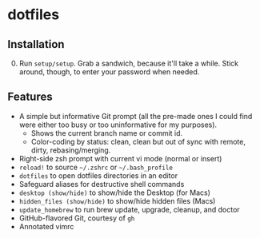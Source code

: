 dotfiles
=========

Installation
------------
00. Run `setup/setup`. Grab a sandwich, because it'll take a while. Stick around,
though, to enter your password when needed.

Features
--------

* A simple but informative Git prompt (all the pre-made ones I could find were
  either too busy or too uninformative for my purposes).
    - Shows the current branch name or commit id.
    - Color-coding by status:
      clean, clean but out of sync with remote, dirty, rebasing/merging.
* Right-side zsh prompt with current vi mode (normal or insert)
* `reload!` to source `~/.zshrc` or `~/.bash_profile`
* `dotfiles` to open dotfiles directories in an editor
* Safeguard aliases for destructive shell commands
* `desktop (show/hide)` to show/hide the Desktop (for Macs)
* `hidden_files (show/hide)` to show/hide hidden files (Macs)
* `update_homebrew` to run brew update, upgrade, cleanup, and doctor
* GitHub-flavored Git, courtesy of `gh`
* Annotated vimrc
